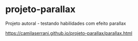 # projeto-parallax
 Projeto autoral - testando habilidades com efeito parallax

https://camilaserrani.github.io/projeto-parallax/parallax.html